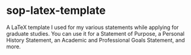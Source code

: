 # sop-latex-template
A LaTeX template I used for my various statements while applying for graduate studies. You can use it for a Statement of Purpose, a Personal History Statement, an Academic and Professional Goals Statement, and more.
